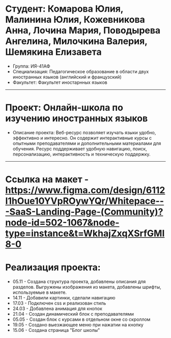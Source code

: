 # Студент: Комарова Юлия, Малинина Юлия, Кожевникова Анна, Лочина Мария, Поводырева Ангелина, Милочкина Валерия, Шемякина Елизавета
- Группа: ИЯ-41АФ
- Специализация: Педагогическое образование в области двух иностранных языков (английский и французский)
- Факультет: Факультет иностарнных языков
---
# Проект: Онлайн-школа по изучению иностранных языков
- Описание проекта: Веб-ресурс позволяет изучать языки удобно, эффективно и интересно. Он содержит интерактивные курсы с опытными преподавателями и дополнительными материалами для обучения. Ресурс поддерживает удобную навигацию, поиск, персонализацию, интерактивность и техническую поддержку.
---
# Ссылка на макет - https://www.figma.com/design/6112I1hOue10YVpROywYQr/Whitepace---SaaS-Landing-Page-(Community)?node-id=502-1067&node-type=instance&t=WkhajZxqXSrfGMI8-0
# Реализация проекта:
- 05.11 - Создана структура проекта, добавлены описания для разделов. Выгружены изображения из макета, добавлены шрифты, используемые в макете.
- 14.11 - Добавили картинки, сделали навигацию
- 17.03 - Подключен css и реализован стиль
- 24.03 - Добавлена анимация для кнопок
- 21.04 - Создан динамический блок с преподавателями
- 05.05 - Создан блок с курсами в отдельном окне со скроллом
- 19.05 - Создано выезжающее меню при нажатии на кнопку
- 15.06 - Создана страница "Блог школы"
